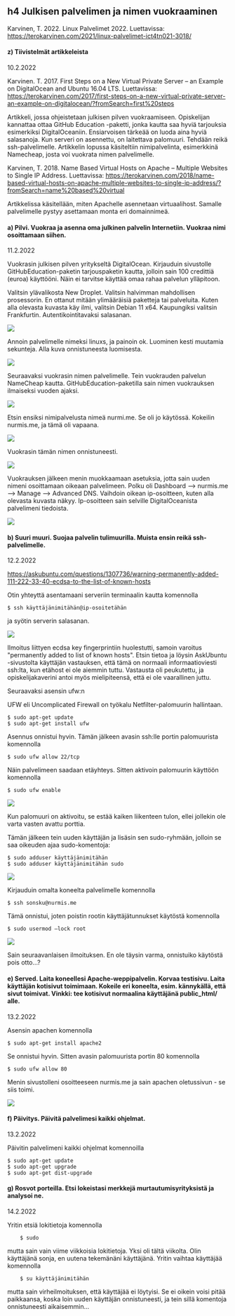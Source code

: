 ## h4 Julkisen palvelimen ja nimen vuokraaminen

Karvinen, T. 2022. Linux Palvelimet 2022. Luettavissa: https://terokarvinen.com/2021/linux-palvelimet-ict4tn021-3018/

#### z) Tiivistelmät artikkeleista
10.2.2022

Karvinen. T. 2017. First Steps on a New Virtual Private Server – an Example on DigitalOcean and Ubuntu 16.04 LTS. Luettavissa: https://terokarvinen.com/2017/first-steps-on-a-new-virtual-private-server-an-example-on-digitalocean/?fromSearch=first%20steps

Artikkeli, jossa ohjeistetaan julkisen pilven vuokraamiseen. Opiskelijan kannattaa ottaa GitHub Education -paketti, jonka kautta saa hyviä tarjouksia esimerkiksi DigitalOceaniin. Ensiarvoisen tärkeää on luoda aina hyviä salasanoja. Kun serveri on asennettu, on laitettava palomuuri. Tehdään reikä ssh-palvelimelle. Artikkelin lopussa käsiteltiin nimipalvelinta, esimerkkinä Namecheap, josta voi vuokrata nimen palvelimelle.
    
Karvinen, T. 2018. Name Based Virtual Hosts on Apache – Multiple Websites to Single IP Address. Luettavissa: https://terokarvinen.com/2018/name-based-virtual-hosts-on-apache-multiple-websites-to-single-ip-address/?fromSearch=name%20based%20virtual

Artikkelissa käsitellään, miten Apachelle asennetaan virtuaalihost. Samalle palvelimelle pystyy asettamaan monta eri domainnimeä. 


#### a) Pilvi. Vuokraa ja asenna oma julkinen palvelin Internetiin. Vuokraa nimi osoittamaan siihen.
11.2.2022

Vuokrasin julkisen pilven yritykseltä DigitalOcean. Kirjauduin sivustolle GitHubEducation-paketin tarjouspaketin kautta, jolloin sain 100 credittiä (euroa) käyttööni. Näin ei tarvitse käyttää omaa rahaa palvelun ylläpitoon. 

Valitsin ylävalikosta New Droplet. Valitsin halvimman mahdollisen prosessorin. En ottanut mitään ylimääräisiä paketteja tai palveluita. Kuten alla olevasta kuvasta käy ilmi, valitsin Debian 11 x64. Kaupungiksi valitsin Frankfurtin. Autentikointitavaksi salasanan.


![](images/oceanImage.png)

Annoin palvelimelle nimeksi linuxs, ja painoin ok. Luominen kesti muutamia sekunteja. Alla kuva onnistuneesta luomisesta.



![](images/oceanOK.png)

Seuraavaksi vuokrasin nimen palvelimelle. Tein vuokrauden palvelun NameCheap kautta. GitHubEducation-paketilla sain nimen vuokrauksen ilmaiseksi vuoden ajaksi.

![](images/claimDomain.png)

Etsin ensiksi nimipalvelusta nimeä nurmi.me. Se oli jo käytössä. Kokeilin nurmis.me, ja tämä oli vapaana.


![](images/nurmisOK.png)

Vuokrasin tämän nimen onnistuneesti. 

![](images/confirmDomain.png)

Vuokrauksen jälkeen menin muokkaamaan asetuksia, jotta sain uuden nimeni osoittamaan oikeaan palvelimeen. Polku oli Dashboard –-> nurmis.me --> Manage –-> Advanced DNS. Vaihdoin oikean ip-osoitteen, kuten alla olevasta kuvasta näkyy. Ip-osoitteen sain selville DigitalOceanista palvelimeni tiedoista.

![](images/domainSettingOK.png)



#### b) Suuri muuri. Suojaa palvelin tulimuurilla. Muista ensin reikä ssh-palvelimelle.
12.2.2022

https://askubuntu.com/questions/1307736/warning-permanently-added-111-222-33-40-ecdsa-to-the-list-of-known-hosts

Otin yhteyttä asentamaani serveriin terminaalin kautta komennolla

    $ ssh käyttäjänimitähän@ip-osoitetähän

ja syötin serverin salasanan.

![](images/sshOK.png)

Ilmoitus liittyen ecdsa key fingerprintiin huolestutti, samoin varoitus "permanently added to list of known hosts". Etsin tietoa ja löysin AskUbuntu -sivustolta käyttäjän vastauksen, että tämä on normaali informaatioviesti ssh:lta, kun etähost ei ole aiemmin tuttu. Vastausta oli peukutettu, ja opiskelijakaverini antoi myös mielipiteensä, että ei ole vaarallinen juttu.

Seuraavaksi asensin ufw:n 

UFW eli Uncomplicated Firewall on työkalu Netfilter-palomuurin hallintaan.

    $ sudo apt-get update
    $ sudo apt-get install ufw
    
Asennus onnistui hyvin. Tämän jälkeen avasin ssh:lle portin palomuurista komennolla

    $ sudo ufw allow 22/tcp


Näin palvelimeen saadaan etäyhteys. Sitten aktivoin palomuurin käyttöön komennolla

    $ sudo ufw enable
    
![](images/tulimuuriOK.png)
    
Kun palomuuri on aktivoitu, se estää kaiken liikenteen tulon, ellei jollekin ole varta vasten avattu porttia. 

Tämän jälkeen tein uuden käyttäjän ja lisäsin sen sudo-ryhmään, jolloin se saa oikeuden ajaa sudo-komentoja: 

    $ sudo adduser käyttäjänimitähän
    $ sudo adduser käyttäjänimitähän sudo

![](images/addUser.png)

Kirjauduin omalta koneelta palvelimelle komennolla

    $ ssh sonsku@nurmis.me
    
Tämä onnistui, joten poistin rootin käyttäjätunnukset käytöstä komennolla

    $ sudo usermod –lock root

![](images/Lockusermod.png)
    
Sain seuraavanlaisen ilmoituksen. En ole täysin varma, onnistuiko käytöstä pois otto...?


#### e) Served. Laita koneellesi Apache-weppipalvelin. Korvaa testisivu. Laita käyttäjän kotisivut toimimaan. Kokeile eri koneelta, esim. kännykällä, että sivut toimivat. Vinkki: tee kotisivut normaalina käyttäjänä public_html/ alle.
13.2.2022

Asensin apachen komennolla

    $ sudo apt-get install apache2
    
Se onnistui hyvin. Sitten avasin palomuurista portin 80 komennolla

    $ sudo ufw allow 80
    
Menin sivustolleni osoitteeseen nurmis.me ja sain apachen oletussivun - se siis toimi.

![](images/nurmismeOK.png)


#### f) Päivitys. Päivitä palvelimesi kaikki ohjelmat.
13.2.2022

Päivitin palvelimeni kaikki ohjelmat komennoilla

    $ sudo apt-get update
    $ sudo apt-get upgrade
    $ sudo apt-get dist-upgrade



#### g) Rosvot porteilla. Etsi lokeistasi merkkejä murtautumisyrityksistä ja analysoi ne.
14.2.2022

Yritin etsiä lokitietoja komennolla

        $ sudo

mutta sain vain viime viikkoisia lokitietoja. Yksi oli tältä viikolta. Olin käyttäjänä sonja, en uutena tekemänäni käyttäjänä. Yritin vaihtaa käyttäjää komennolla

        $ su käyttäjänimitähän

mutta sain virheilmoituksen, että käyttäjää ei löytyisi. Se ei oikein voisi pitää paikkaansa, koska loin uuden käyttäjän onnistuneesti, ja tein sillä komentoja onnistuneesti aikaisemmin...


